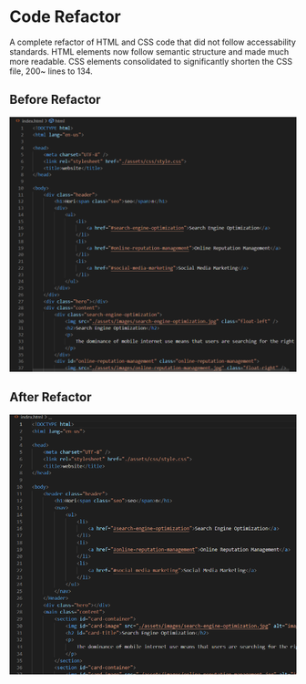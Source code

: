 # Code Refactor

A complete refactor of HTML and CSS code that did not follow accessability standards. HTML elements now follow semantic structure and made much more readable. CSS elements consolidated to significantly shorten the CSS file, 200~ lines to 134. 

## Before Refactor


![](/assets/images/Code%20Refactor%20Before.png)

## After Refactor


![](/assets/images/Code%20Refactor%20After.png)

